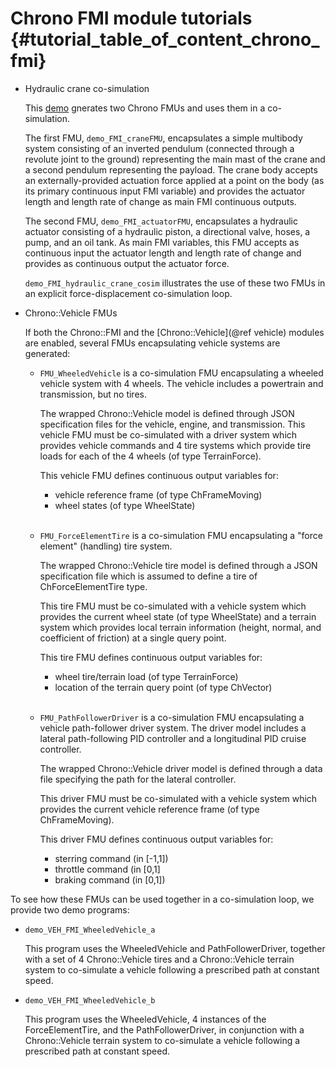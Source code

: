 Chrono FMI module tutorials {#tutorial_table_of_content_chrono_fmi}
===========================

- Hydraulic crane co-simulation

  This [demo](https://github.com/projectchrono/chrono/tree/main/fmu/src/demos/fmi) gnerates two Chrono FMUs and uses them in a co-simulation.

  The first FMU, `demo_FMI_craneFMU`, encapsulates a simple multibody system consisting of an inverted pendulum (connected through a revolute joint to the ground) representing the main mast of the crane and a second pendulum representing the payload. The crane body accepts an externally-provided actuation force applied at a point on the body (as its primary continuous input FMI variable) and provides the actuator length and length rate of change as main FMI continuous outputs.

  The second FMU, `demo_FMI_actuatorFMU`, encapsulates a hydraulic actuator consisting of a hydraulic piston, a directional valve, hoses, a pump, and an oil tank. As main FMI variables, this FMU accepts as continuous input the actuator length and length rate of change and provides as continuous output the actuator force.

  `demo_FMI_hydraulic_crane_cosim` illustrates the use of these two FMUs in an explicit force-displacement co-simulation loop. 

- Chrono::Vehicle FMUs

  If both the Chrono::FMI and the [Chrono::Vehicle](@ref vehicle) modules are enabled, several FMUs encapsulating vehicle systems are generated:
  
  - `FMU_WheeledVehicle` is a co-simulation FMU encapsulating a wheeled vehicle system with 4 wheels. The vehicle includes a powertrain and transmission, but no tires.
  
    The wrapped Chrono::Vehicle model is defined through JSON specification files for the vehicle, engine, and transmission. This vehicle FMU must be co-simulated with a driver system which provides vehicle commands and 4 tire systems which provide tire loads for each of the 4 wheels (of type TerrainForce).
  
    This vehicle FMU defines continuous output variables for:
      - vehicle reference frame (of type ChFrameMoving)
      - wheel states (of type WheelState)
    <br>

  - `FMU_ForceElementTire` is a co-simulation FMU encapsulating a "force element" (handling) tire system.

    The wrapped Chrono::Vehicle tire model is defined through a JSON specification file which is assumed to define a tire of ChForceElementTire type.

    This tire FMU must be co-simulated with a vehicle system which provides the current wheel state (of type WheelState) and a terrain system which provides local terrain information (height, normal, and coefficient of friction) at a single query point.

    This tire FMU defines continuous output variables for:
      - wheel tire/terrain load (of type TerrainForce)
      - location of the terrain query point (of type ChVector)
    <br>

  - `FMU_PathFollowerDriver` is a co-simulation FMU encapsulating a vehicle path-follower driver system. The driver model includes a lateral path-following PID controller and a longitudinal PID cruise controller.

    The wrapped Chrono::Vehicle driver model is defined through a data file specifying the path for the lateral controller.

    This driver FMU must be co-simulated with a vehicle system which provides the current vehicle reference frame (of type ChFrameMoving).
    
    This driver FMU defines continuous output variables for:
      - sterring command (in [-1,1])
      - throttle command (in [0,1]
      - braking command (in [0,1])  

To see how these FMUs can be used together in a co-simulation loop, we provide two demo programs:

  - `demo_VEH_FMI_WheeledVehicle_a`

    This program uses the WheeledVehicle and PathFollowerDriver, together with a set of 4 Chrono::Vehicle tires and a Chrono::Vehicle terrain system to co-simulate a vehicle following a prescribed path at constant speed.

  - `demo_VEH_FMI_WheeledVehicle_b`

    This program uses the WheeledVehicle, 4 instances of the ForceElementTire, and the PathFollowerDriver, in conjunction with a Chrono::Vehicle terrain system to co-simulate a vehicle following a prescribed path at constant speed.
    